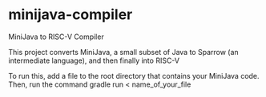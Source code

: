 # minijava-compiler
MiniJava to RISC-V Compiler

This project converts MiniJava, a small subset of Java to Sparrow (an intermediate language), and then finally into RISC-V

To run this, add a file to the root directory that contains your MiniJava code. Then, run the command gradle run < name_of_your_file
